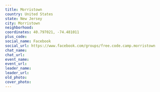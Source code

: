 ```yaml
---
title: Morristown
country: United States
state: New Jersey
city: Morristown
neighborhood: 
coordinates: 40.797021, -74.481011
plus_code:
social_name: Facebook
social_url: https://www.facebook.com/groups/free.code.camp.morristown
chat_name:
chat_url:
event_name:
event_url:
leader_name:
leader_url:
old_photo: 
cover_photo:
---
```

